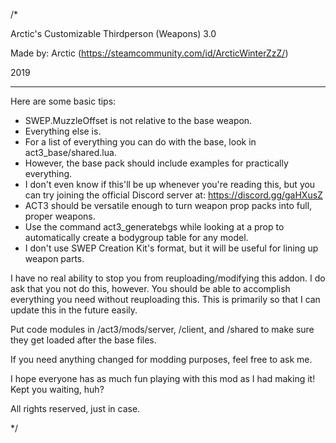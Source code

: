 /*

Arctic's Customizable Thirdperson (Weapons) 3.0

Made by: Arctic (https://steamcommunity.com/id/ArcticWinterZzZ/)

2019

---

Here are some basic tips:

 - SWEP.MuzzleOffset is not relative to the base weapon.
 - Everything else is.
 - For a list of everything you can do with the base, look in act3_base/shared.lua.
 - However, the base pack should include examples for practically everything.
 - I don't even know if this'll be up whenever you're reading this, but you can try joining the official Discord server at: https://discord.gg/gaHXusZ
 - ACT3 should be versatile enough to turn weapon prop packs into full, proper weapons.
 - Use the command act3_generatebgs while looking at a prop to automatically create a bodygroup table for any model.
 - I don't use SWEP Creation Kit's format, but it will be useful for lining up weapon parts.
 
I have no real ability to stop you from reuploading/modifying this addon. I do ask that you not do this, however. You should be able to accomplish everything you need without reuploading this.
This is primarily so that I can update this in the future easily.

Put code modules in /act3/mods/server, /client, and /shared to make sure they get loaded after the base files.

If you need anything changed for modding purposes, feel free to ask me.

I hope everyone has as much fun playing with this mod as I had making it! Kept you waiting, huh?

All rights reserved, just in case.

*/
